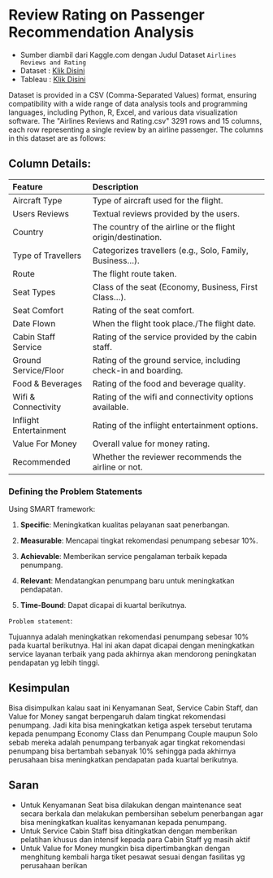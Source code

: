# Review Rating on Passenger Recommendation Analysis

* Sumber diambil dari Kaggle.com dengan Judul Dataset `Airlines Reviews and Rating`
* Dataset : [Klik Disini](https://www.kaggle.com/datasets/anandshaw2001/airlines-reviews-and-rating)
* Tableau : [Klik Disini](https://public.tableau.com/app/profile/reski.hidayat/viz/h8dsft_Milestone1_Reski_Hidayat/ANALISAREKOMENDASIPENUMPANG)
  
Dataset is provided in a CSV (Comma-Separated Values) format, ensuring compatibility with a wide range of data analysis tools and programming languages, including Python, R, Excel, and various data visualization software. The "Airlines Reviews and Rating.csv" 3291 rows and 15 columns, each row representing a single review by an airline passenger. The columns in this dataset are as follows:

## Column Details:
| Feature | Description |
| :--- | :--- |
| Aircraft Type | Type of aircraft used for the flight.|
| Users Reviews | Textual reviews provided by the users.|
| Country | The country of the airline or the flight origin/destination.|
| Type of Travellers | Categorizes travellers (e.g., Solo, Family, Business…).|
| Route | The flight route taken.|
| Seat Types | Class of the seat (Economy, Business, First Class…).|
| Seat Comfort | Rating of the seat comfort.|
| Date Flown | When the flight took place./The flight date.|
| Cabin Staff Service | Rating of the service provided by the cabin staff.|
| Ground Service/Floor | Rating of the ground service, including check-in and boarding.|
| Food & Beverages | Rating of the food and beverage quality.|
| Wifi & Connectivity | Rating of the wifi and connectivity options available.|
| Inflight Entertainment | Rating of the inflight entertainment options.|
| Value For Money | Overall value for money rating.|
| Recommended | Whether the reviewer recommends the airline or not. |

### Defining the Problem Statements

Using SMART framework:

1. **Specific**: Meningkatkan kualitas pelayanan saat penerbangan.

2. **Measurable**: Mencapai tingkat rekomendasi penumpang sebesar 10%.

3. **Achievable**: Memberikan service pengalaman terbaik kepada penumpang.

4. **Relevant**: Mendatangkan penumpang baru untuk meningkatkan pendapatan.

5. **Time-Bound**: Dapat dicapai di kuartal berikutnya.

`Problem statement`:

Tujuannya adalah meningkatkan rekomendasi penumpang sebesar 10% pada kuartal berikutnya. Hal ini akan dapat dicapai dengan meningkatkan service layanan terbaik yang pada akhirnya akan mendorong peningkatan pendapatan yg lebih tinggi.

## Kesimpulan

Bisa disimpulkan kalau saat ini Kenyamanan Seat, Service Cabin Staff, dan Value for Money sangat berpengaruh dalam tingkat rekomendasi penumpang. Jadi kita bisa meningkatkan ketiga aspek tersebut terutama kepada penumpang Economy Class dan Penumpang Couple maupun Solo sebab mereka adalah penumpang terbanyak agar tingkat rekomendasi penumpang bisa bertambah sebanyak 10% sehingga pada akhirnya perusahaan bisa meningkatkan pendapatan pada kuartal berikutnya.

## Saran
* Untuk Kenyamanan Seat bisa dilakukan dengan maintenance seat secara berkala dan melakukan pembersihan sebelum penerbangan agar bisa meningkatkan kualitas kenyamanan kepada penumpang.
* Untuk Service Cabin Staff bisa ditingkatkan dengan memberikan pelatihan khusus dan intensif kepada para Cabin Staff yg masih aktif
* Untuk Value for Money mungkin bisa dipertimbangkan dengan menghitung kembali harga tiket pesawat sesuai dengan fasilitas yg perusahaan berikan
